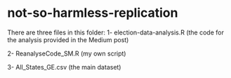 # not-so-harmless-replication

There are three files in this folder:
1- election-data-analysis.R (the code for the analysis provided in the Medium post)

2- ReanalyseCode_SM.R (my own script)

3- All_States_GE.csv (the main dataset)
